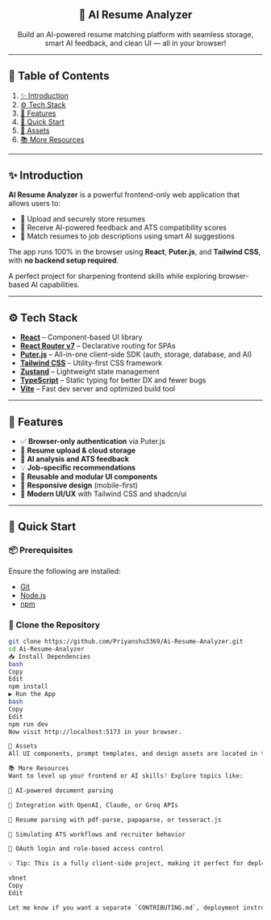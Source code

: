<div align="center">
  <h2>🚀 AI Resume Analyzer</h2>
  <p>Build an AI-powered resume matching platform with seamless storage, smart AI feedback, and clean UI — all in your browser!</p>
</div>

---

## 📑 Table of Contents

1. [✨ Introduction](#-introduction)  
2. [⚙️ Tech Stack](#-tech-stack)  
3. [🔋 Features](#-features)  
4. [🚀 Quick Start](#-quick-start)  
5. [🧰 Assets](#-assets)  
6. [📚 More Resources](#-more-resources)  

---

## ✨ Introduction

**AI Resume Analyzer** is a powerful frontend-only web application that allows users to:

- 📄 Upload and securely store resumes  
- 🤖 Receive AI-powered feedback and ATS compatibility scores  
- 🧠 Match resumes to job descriptions using smart AI suggestions  

The app runs 100% in the browser using **React**, **Puter.js**, and **Tailwind CSS**, with **no backend setup required**.

A perfect project for sharpening frontend skills while exploring browser-based AI capabilities.

---

## ⚙️ Tech Stack

- **[React](https://react.dev/)** – Component-based UI library  
- **[React Router v7](https://reactrouter.com/)** – Declarative routing for SPAs  
- **[Puter.js](https://jsm.dev/resumind-puterjs)** – All-in-one client-side SDK (auth, storage, database, and AI)  
- **[Tailwind CSS](https://tailwindcss.com/)** – Utility-first CSS framework  
- **[Zustand](https://github.com/pmndrs/zustand)** – Lightweight state management  
- **[TypeScript](https://www.typescriptlang.org/)** – Static typing for better DX and fewer bugs  
- **[Vite](https://vite.dev/)** – Fast dev server and optimized build tool  

---

## 🔋 Features

- ✅ **Browser-only authentication** via Puter.js  
- 📄 **Resume upload & cloud storage**  
- 🤖 **AI analysis and ATS feedback**  
- 💡 **Job-specific recommendations**  
- 🔁 **Reusable and modular UI components**  
- 📱 **Responsive design** (mobile-first)  
- 🎨 **Modern UI/UX** with Tailwind CSS and shadcn/ui  

---

## 🚀 Quick Start

### 📦 Prerequisites

Ensure the following are installed:

- [Git](https://git-scm.com/)  
- [Node.js](https://nodejs.org/)  
- [npm](https://www.npmjs.com/)  

### 📁 Clone the Repository

```bash
git clone https://github.com/Priyanshu3369/Ai-Resume-Analyzer.git
cd Ai-Resume-Analyzer
📥 Install Dependencies
bash
Copy
Edit
npm install
▶️ Run the App
bash
Copy
Edit
npm run dev
Now visit http://localhost:5173 in your browser.

🧰 Assets
All UI components, prompt templates, and design assets are located in the /public and /assets directories of the repository.

📚 More Resources
Want to level up your frontend or AI skills? Explore topics like:

📄 AI-powered document parsing

🔌 Integration with OpenAI, Claude, or Groq APIs

🧾 Resume parsing with pdf-parse, papaparse, or tesseract.js

🧠 Simulating ATS workflows and recruiter behavior

🔐 OAuth login and role-based access control

💡 Tip: This is a fully client-side project, making it perfect for deploying to static hosting platforms like Vercel, Netlify, or GitHub Pages.

vbnet
Copy
Edit

Let me know if you want a separate `CONTRIBUTING.md`, deployment instructions, or badges for GitHub!
